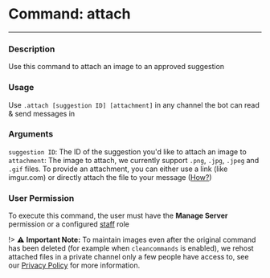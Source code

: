 # Command: attach
---
### Description
Use this command to attach an image to an approved suggestion 

### Usage
Use `.attach [suggestion ID] [attachment]` in any channel the bot can read & send messages in

### Arguments
`suggestion ID`: The ID of the suggestion you'd like to attach an image to\
`attachment`: The image to attach, we currently support `.png`, `.jpg`, `.jpeg` and `.gif` files. To provide an attachment, you can either use a link (like imgur.com) or directly attach the file to your message ([How?](https://support.discord.com/hc/en-us/articles/211866427))

### User Permission
To execute this command, the user must have the **Manage Server** permission or a configured [staff](/config/staffroles.md) role


!> ⚠ **Important Note:** To maintain images even after the original command has been deleted (for example when `cleancommands` is enabled), we rehost attached files in a private channel only a few people have access to, see our [Privacy Policy](/legal.md) for more information.
